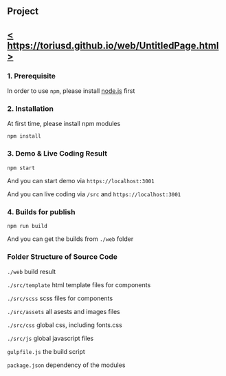 ## Project

## [< https://toriusd.github.io/web/UntitledPage.html >](https://toriusd.github.io/web/) ##


### 1. Prerequisite

In order to use `npm`, please install [node.js](https://nodejs.org/en/download/) first

### 2. Installation

At first time, please install npm modules

```
npm install
```

### 3. Demo & Live Coding Result

```
npm start
```

And you can start demo via `https://localhost:3001`

And you can live coding via `/src` and `https://localhost:3001`

### 4. Builds for publish

```
npm run build
```

And you can get the builds from `./web` folder

### Folder Structure of Source Code

`./web` build result

`./src/template` html template files for components

`./src/scss` scss files for components

`./src/assets` all asests and images files

`./src/css` global css, including fonts.css

`./src/js` global javascript files

`gulpfile.js` the build script

`package.json` dependency of the modules






